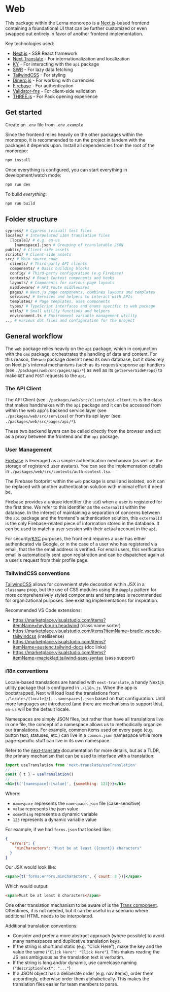 # Web

This package within the Lerna monorepo is a [Next.js](https://nextjs.org/)-based frontend containing a foundational UI that can be further customized or even swapped out entirely in favor of another frontend implementation.

Key technologies used:

- [Next.js](https://nextjs.org/) - SSR React framework
- [Next Translate](https://github.com/vinissimus/next-translate) - For internationalization and localization
- [KY](https://github.com/sindresorhus/ky) - For interacting with the `api` package
- [SWR](https://swr.vercel.app/) - For lazy data fetching
- [TailwindCSS](https://tailwindcss.com/) - For styling
- [Dinero.js](https://dinerojs.com/) - For working with currencies
- [Firebase](https://firebase.google.com/) - For authentication
- [Validator-fns](https://www.npmjs.com/package/validator-fns) - For client-side validation
- [THREE.js](https://threejs.org/) - For Pack opening experience

## Get started

Create an `.env` file from `.env.example`

Since the frontend relies heavily on the other packages within the monorepo, it is recommended to run the project in tandem with the packages it depends upon. Install all dependencies from the root of the monorepo:

```bash
npm install
```

Once everything is configured, you can start everything in development/watch mode:

```bash
npm run dev
```

To build _everything_:

```bash
npm run build
```

## Folder structure

```bash
cypress/ # Cypress (visual) test files
locales/ # Interpolated i18n translation files
  [locale]/ # e.g. en-us
    [namespace].json # Grouping of translatable JSON
public/ # Client-side assets
scripts/ # Client-side assets
src/ # Main source code
  clients/ # Third-party API clients
  components/ # Basic building blocks
  config/ # Third-party configuration (e.g Firebase)
  contexts/ # React Context components and hooks
  layouts/ # Components for various page layouts
  middleware/ # API route middlewares
  pages/ # Next.js page components, combines layouts and templates
  services/ # Services and helpers to interact with APIs
  templates/ # Page templates, uses components
  types/ # TypeScript interfaces and enums specific to web package
  utils/ # Small utility functions and helpers
  environment.ts # Environment variable management utility
... # various dot files and configuration for the project
```

## General workflow

The `web` package relies heavily on the `api` package, which in conjunction with the `cms` package, orchestrates the handling of data and content. For this reason, the `web` package doesn't need its own database, but it does rely on Next.js's internal mechanisms (such as its request/response api handlers (see `./packages/web/src/pages/api/*`) as well as its `getServerSideProps`) to make `GET` and `POST` requests to the `api`.

### The API Client

The API Client (see `./packages/web/src/clients/api-client.ts` is the class that makes handshakes with the `api` package and it can be accessed from within the web app's backend service layer (see `./packages/web/src/services`) or from its api layer (see: `./packages/web/src/pages/api/*`).

These two backend layers can be called directly from the browser and act as a proxy between the frontend and the `api` package.

### User Management

[Firebase](https://firebase.google.com/) is leveraged as a simple authentication mechanism (as well as the storage of registered user avatars). You can see the implementation details in `./packages/web/src/contexts/auth-context.tsx`.

The Firebase footprint within the `web` package is small and isolated, so it can be replaced with another authentication solution with minimal effort if need be.

Firebase provides a unique identifier (the `uid`) when a user is registered for the first time. We refer to this identifier as the `externalId` within the database. In the interest of maintaining a separation of concerns between the `api` package and the frontend's authentication solution, this `externalId` is the only Firebase-related piece of information stored in the database. It can be used to match a user session with their actual account in the `api`.

For security/[KYC](https://en.wikipedia.org/wiki/Know_your_customer) purposes, the front end requires a user has either authenticated via Google, or in the case of a user who has registered via email, that the the email address is verified. For email users, this verification email is automatically sent upon registration and can be dispatched again at a user's request from their profile page.

### TailwindCSS conventions

[TailwindCSS](https://tailwindcss.com/) allows for convenient style decoration within JSX in a `classname` prop, but the use of CSS modules using the `@apply` pattern for more comprehensively styled components and templates is recommended for organizational purposes. See existing implementations for inspiration.

Recommended VS Code extensions:

- https://marketplace.visualstudio.com/items?itemName=heybourn.headwind (class name sorter)
- https://marketplace.visualstudio.com/items?itemName=bradlc.vscode-tailwindcss (intellisense)
- https://marketplace.visualstudio.com/items?itemName=austenc.tailwind-docs (doc links)
- https://marketplace.visualstudio.com/items?itemName=macieklad.tailwind-sass-syntax (sass support)

### i18n conventions

Locale-based translations are handled with `next-translate`, a handy Next.js utility package that is configured in `./i18n.js`. When the app is bootstrapped, Next will load load the translations from `./locales/[locale]/[...namespaces].json` based on that configuration. Until more languages are introduced (and there are mechanisms to support this), `en-us` will be the default locale.

Namespaces are simply JSON files, but rather than have all translations live in one file, the concept of a namespace allows us to methodically organize our translations. For example, common items used on every page (e.g. button text, statuses, etc.) can live in a `common.json` namespace while more page-specific stuff can live in its own namespace.

Refer to the [next-translate](https://github.com/vinissimus/next-translate) documentation for more details, but as a TLDR, the primary mechanism that can be used to interface with a translation:

```jsx
import useTranslation from 'next-translate/useTranslation'
// ...
const { t } = useTranslation()
// ...
<h1>{t('[namespace]:[value]', {something: 123})}</h1>
```

Where:

- `namespace` represents the `namespace.json` file (case-sensitive)
- `value` represents the json value
- `something` represents a dynamic variable
- `123` represents a dynamic variable value

For example, if we had `forms.json` that looked like:

```json
{
  "errors": {
    "minCharacters": "Must be at least {{count}} characters"
  }
}
```

Our JSX would look like:

```jsx
<span>{t('forms:errors.minCharacters', { count: 8 })}</span>
```

Which would output:

```html
<span>Must be at least 8 characters</span>
```

One other translation mechanism to be aware of is the [Trans component](https://github.com/vinissimus/next-translate#trans-component). Oftentimes, it is not needed, but it can be useful in a scenario where additional HTML needs to be interpolated.

Additional translation conventions:

- Consider and prefer a more abstract approach (where possible) to avoid many namespaces and duplicative translation keys.
- If the string is short and static (e.g. "Click Here"), make the key and the value the same (`"Click Here": "Click Here"`). This makes reading the JS less ambiguous as the translation text is verbatim.
- If the string is long and/or dynamic, use camelcase naming (`"descriptionText": "..."`)
- If a JSON object has a deliberate order (e.g. nav items), order them accordingly, otherwise order them alphabetically. This makes the translation files easier for team members to parse.
